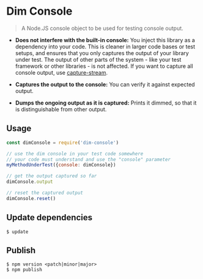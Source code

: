 # Dim Console

> A Node.JS console object to be used for testing console output.

* __Does not interfere with the built-in console:__
  You inject this library as a dependency into your code.
  This is cleaner in larger code bases or test setups,
  and ensures that you only captures the output of your library under test.
  The output of other parts of the system -
  like your test framework or other libraries - is not affected.
  If you want to capture all console output,
  use [capture-stream](https://github.com/doowb/capture-stream).

* __Captures the output to the console:__
  You can verify it against expected output.

* __Dumps the ongoing output as it is captured:__
  Prints it dimmed,
  so that it is distinguishable from other output.



## Usage

```javascript
const dimConsole = require('dim-console')

// use the dim console in your test code somewhere
// your code must understand and use the "console" parameter
myMethodUnderTest({console: dimConsole})

// get the output captured so far
dimConsole.output

// reset the captured output
dimConsole.reset()
```


## Update dependencies

```
$ update
```


## Publish

```
$ npm version <patch|minor|major>
$ npm publish
```
